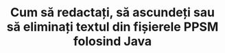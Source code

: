 ---
############################# Static ############################
layout: "auto-gen-gist"
draft: false
path: "ro/redaction/java/text/ppsm"
otherformats: CSV DOC DOCM DOCX DOT DOTM DOTX PDF POT POTM PPS PPSX PPT PPTM PPTX RTF XLS XLSM XLSX XLT XLTM XLTX  

############################# Head ############################
head_title: "Redactă PPSM Textul prin frază exactă/expresie regulată în Java"
head_description: "GroupDocs.Redaction s Java API permite dezvoltatorilor să redacteze text din PDF DOC DOCX RTF XLSX CSV PPT PPTX și imagini prin expresie exactă sau expresie regulată în Java"

############################# Header ############################
title: "Cum să redactați, să ascundeți sau să eliminați textul din fișierele PPSM folosind Java"
description: "GroupDocs.Redaction s Java API permite redactarea, ascunderea sau eliminarea textului sensibil din documente de procesare de text, foi de lucru, prezentări, PDF s & imagini."

################### SubMenu/Download Button #####################
button:
    enable: true

############################# About ############################
about:
    enable: true
    title: "Ce este redactarea textului?"
    content: |
        Redactarea textului este procesul de eliminare a textului sau informațiilor confidențiale sau nedorite din documentele digitale, lăsând intact restul documentului sau paragrafului care îl conține. Redactarea ajută utilizatorii, precum și organizația să își protejeze informațiile sensibile ascunzându-le sau eliminându-le definitiv. Folosind GroupDocs.Redaction Java utilizatorii API pot acum să redacteze, să ascundă sau să elimine text sensibil din documente de procesare text, foi de lucru, prezentări, PDF și fișiere imagine raster. API oferă o gamă largă de opțiuni și metode pentru redactarea informațiilor private în documente. Acceptă căutarea și redactarea folosind potrivire exactă sau expresii regulate, utilizați redacții textuale (coduri de scutire) sau grafice (dreptunghiuri colorate) și multe altele. Deci, de ce să nu încercați și să automatizați procesul de redactare a documentelor descărcând API-ul și explorați caracteristicile sale de bază și avansate. 

############################# Steps ############################
steps:
    enable: true
    block:
    - title_left: "Redactă PPSM Frază exactă în Java"
      content_left: |
        GroupDocs.Redaction permite redactarea cu ușurință a datelor de natură sensibilă sau privată din documentele dvs. Cel mai popular caz de redactare este eliminarea unui text dintr-un document. 

        Următorul cod poate fi utilizat pentru a aplica redactarea textuală unei anumite părți a unui document prin fraza exactă. Permite utilizatorilor să înlocuiască expresia personală exactă „Michal Clark” cu codul personal (sau orice cod de scutire),

      title_right: "Eliminați datele sensibile din PPSM"
      content_right: |
        * Creați o instanță a clasei [Redactor](https://apireference.groupdocs.com/redaction/java/com.groupdocs.redaction/Redactor) și încărcați fișierul PPSM
        * Apelați redactor.Aplicați metoda cu o nouă instanță a clasei exactPhraseredAction
        * Apelați metoda redactor.save cu obiectul [ExactPhraseredAction](https://apireference.groupdocs.com/redaction/java/com.groupdocs.redaction.redactions/ExactPhraseRedaction)
        * Apelați metoda redactor.save pentru a salva modificările 

      gisthash: "3202859fc19b5dfd14e8f073b70a18f8"
      gistfile: "redactexactphrase.java"
      
    - title_left: "Redactare text sensibil la majuscule și minuscule în PPSM"
      content_left: |
        Următorul exemplu permite utilizatorilor să efectueze o redactare exactă sensibilă la majuscule și minuscule pentru a elimina sau ascunde o anumită mandrină de text din interiorul unui document. În mod implicit, căutarea expresiei exacte este insensibilă la majuscule și minuscule. 
        
      title_right: "Efectuați redactarea sensibilă la majuscule și minuscule prin intermediul Java"
      content_right: |
        * Creați o instanță a clasei [Redactor](https://apireference.groupdocs.com/redaction/java/com.groupdocs.redaction/Redactor) și încărcați fișierul PPSM
        * Apelați redactor.Aplicați metoda cu o nouă instanță a clasei exactPhraseredAction
        * Apelați metoda redactor.save cu obiectul [ExactPhraseredAction](https://apireference.groupdocs.com/redaction/java/com.groupdocs.redaction.redactions/ExactPhraseRedaction)
        * Apelați metoda redactor.save pentru a salva modificările 
        
      gisthash: "a43e3ce358f93df92373b5441bc579fb"
      gistfile: "casesensitiveredaction.java"

    - title_left: "Redacta textul în PPSM prin Caseta de culori"
      content_left: |
        În loc să eliminați un text redactat sau să plasați un șir acolo, este de asemenea posibil să puneți caseta de culoare peste textul redactat. În acest caz, textul potrivit va fi eliminat și un dreptunghi colorat va fi plasat peste textul redactat.
        
      title_right: "Utilizați caseta de culoare pentru a elimina textul din Java"
      content_right: |
        * Creați o instanță a clasei [Redactor](https://apireference.groupdocs.com/redaction/java/com.groupdocs.redaction/Redactor) și încărcați fișierul PPSM
        * Apelați redactor.Aplicați metoda cu o nouă instanță a clasei exactPhraseredAction
        * Apelați metoda redactor.save cu obiectul [ExactPhraseredAction](https://apireference.groupdocs.com/redaction/java/com.groupdocs.redaction.redactions/ExactPhraseRedaction)
        * Apelați metoda redactor.save pentru a salva modificările 
        
      gisthash: "6d83e791388b6834a372dc90f4b455f6"
      gistfile: "redacttextusingcolorbox.java"

    - title_left: "Cerințe de sistem"
      content_left: |
        GroupDocs.Redaction for Java API-urile sunt acceptate pe toate platformele majore și sistemele de operare. Pentru ghidul complet de cerințe de sistem, vă rugăm să vizitați [cerințe de sistem](https://docs.groupdocs.com/redaction/java/system-requirements) Înainte de a executa codul de mai jos, vă rugăm să vă asigurați că aveți următoarele condiții prealabile instalate pe sistemul dvs.:
        * Sisteme de operare: Microsoft Windows, Linux, Mac OS
        * Mediu de dezvoltare: NetBeans, Intellij IDEA, Eclipse etc
        * Java Mediu de rulare: J2SE 6.0 și versiuni ulterioare
        * Obțineți cea mai recentă versiune a GroupDocs.Redaction for Java de la [Maven](https://repository.groupdocs.com/webapp/#/artifacts/browse/tree/General/repo/com/groupdocs/groupdocs-redaction)
        
      title_right: "De ce să folosiți GroupDocs.Redaction"
      content_right: |
        * Permiteți utilizatorilor să adauge formate de documente personalizate și tipuri de redacții
        * Nu este necesar niciun software suplimentar pentru a elimina informațiile sensibile
        * Posibilitatea de a seta documentul de redare a intervalului de pagini ca PDF
        * Mod simplu de redactare a diferitelor tipuri de metadate: numele autorului, versiunea, titlul, subiectul, descrierea și multe altele
        * Extragerea informațiilor despre documente - tipul fișierului, numărul de pagini etc.

############################# Demos ############################
demos:
    enable: true
############################# More Formats ############################
more_formats:
    enable: true

############################# Back to top ###############################
back_to_top:
    enable: true
---